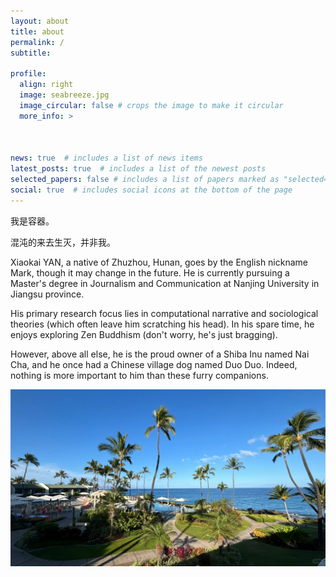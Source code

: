 ```yaml
---
layout: about
title: about
permalink: /
subtitle: 

profile:
  align: right
  image: seabreeze.jpg
  image_circular: false # crops the image to make it circular
  more_info: >
    
    

news: true  # includes a list of news items
latest_posts: true  # includes a list of the newest posts
selected_papers: false # includes a list of papers marked as "selected={true}"
social: true  # includes social icons at the bottom of the page
---
```


<p>我是容器。</p>
<p>混沌的来去生灭，并非我。</p>

Xiaokai YAN, a native of Zhuzhou, Hunan, goes by the English nickname Mark, though it may change in the future. He is currently pursuing a Master's degree in Journalism and Communication at Nanjing University in Jiangsu province.

His primary research focus lies in computational narrative and sociological theories (which often leave him scratching his head). In his spare time, he enjoys exploring Zen Buddhism (don't worry, he's just bragging). 

However, above all else, he is the proud owner of a Shiba Inu named Nai Cha, and he once had a Chinese village dog named Duo Duo. Indeed, nothing is more important to him than these furry companions.

<img src="/assets/img/Morning Hawaii.jpg" align = "middle" width ="800px">
